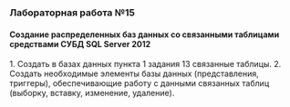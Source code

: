 <h3>Лабораторная работа №15</h3>
<h4>Создание распределенных
баз данных со связанными таблицами
средствами СУБД SQL Server 2012</h4>
1.
Создать в базах данных пункта 1 задания 13
связанные таблицы.
2.
Создать необходимые элементы базы данных
(представления, триггеры), обеспечивающие работу
с данными связанных таблиц (выборку, вставку,
изменение, удаление).
